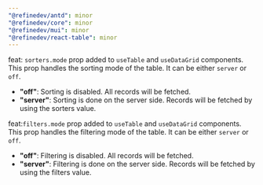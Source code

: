 ```yaml
---
"@refinedev/antd": minor
"@refinedev/core": minor
"@refinedev/mui": minor
"@refinedev/react-table": minor
---
```


feat: `sorters.mode` prop added to `useTable` and `useDataGrid` components. This prop handles the sorting mode of the table. It can be either `server` or `off`.

-   **"off"**: Sorting is disabled. All records will be fetched.
-   **"server"**: Sorting is done on the server side. Records will be fetched by using the sorters value.

feat:`filters.mode` prop added to `useTable` and `useDataGrid` components. This prop handles the filtering mode of the table. It can be either `server` or `off`.

-   **"off"**: Filtering is disabled. All records will be fetched.
-   **"server"**: Filtering is done on the server side. Records will be fetched by using the filters value.
